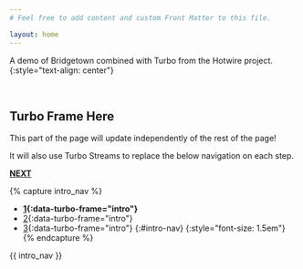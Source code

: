 ```yaml
---
# Feel free to add content and custom Front Matter to this file.

layout: home
---
```


A demo of Bridgetown combined with Turbo from the Hotwire project.
{:style="text-align: center"}

<br/>

<content-box>
  <turbo-frame id="intro" markdown="block">

## Turbo Frame Here

This part of the page will update independently of the rest of the page!

It will also use Turbo Streams to replace the below navigation on each step.

**[NEXT](/intro)**


{% capture intro_nav %}
* **[1](/){:data-turbo-frame="intro"}**
* [2](/intro){:data-turbo-frame="intro"}
* [3](/intro2){:data-turbo-frame="intro"}
{:#intro-nav}
{:style="font-size: 1.5em"}
{% endcapture %}

<turbo-stream action="replace" target="intro-nav">
  <template markdown="block">
{{ intro_nav }}
  </template>
</turbo-stream>
  </turbo-frame>
</content-box>

{{ intro_nav }}
